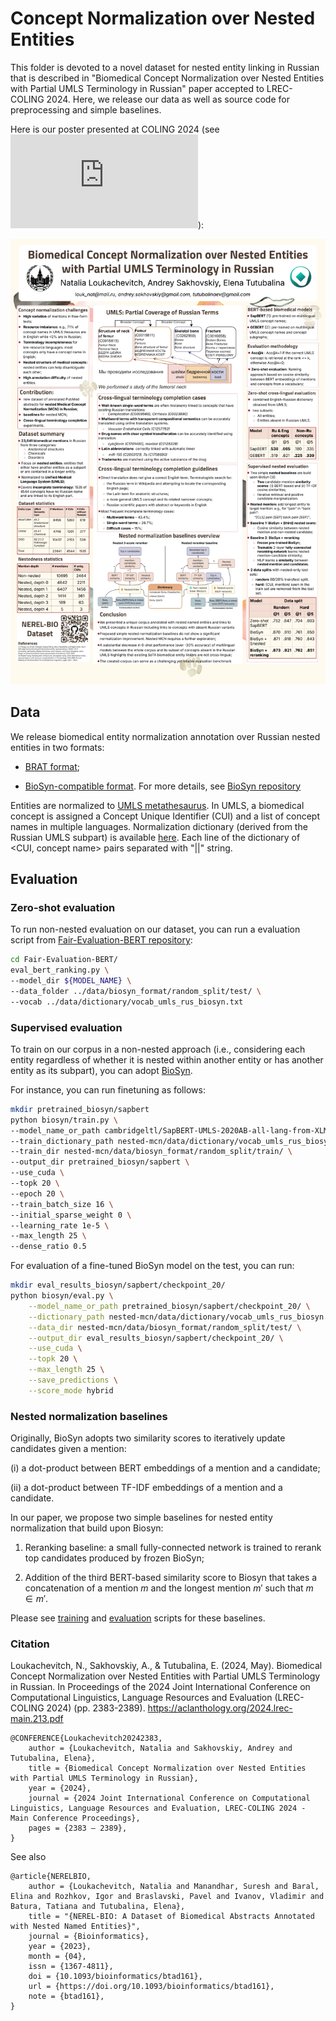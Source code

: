 # Concept Normalization over Nested Entities

This folder is devoted to a novel dataset for nested entity linking in Russian that is described in "Biomedical Concept Normalization over Nested Entities with Partial UMLS Terminology in Russian" paper accepted to LREC-COLING 2024. Here, we release our data as well as source code for preprocessing and simple baselines.

Here is our poster presented at COLING 2024 (see ![paper](https://aclanthology.org/2024.lrec-main.213.pdf)):
<p align="center">
<img src="https://github.com/nerel-ds/NEREL-BIO/blob/master/nested-mcn/COLING_NEREL_BIO_POSTER.png" width="800">
</p>


## Data

We release biomedical entity normalization annotation over Russian nested entities in two formats:

* [BRAT format](https://github.com/nerel-ds/NEREL-BIO/tree/master/nested-mcn/data/brat);

* [BioSyn-compatible format](https://github.com/nerel-ds/NEREL-BIO/tree/master/nested-mcn/data/biosyn_format). For more details, see [BioSyn repository](https://github.com/dmis-lab/BioSyn)


Entities are normalized to [UMLS metathesaurus](https://www.nlm.nih.gov/research/umls/knowledge_sources/metathesaurus/index.html). In UMLS, a  biomedical concept is assigned a Concept Unique Identifier (CUI) and a list of concept names in multiple languages.
Normalization dictionary (derived from the Russian UMLS subpart) is available [here](https://github.com/nerel-ds/NEREL-BIO/blob/master/nested-mcn/data/dictionary/vocab_umls_rus_biosyn.txt). Each line of the dictionary of <CUI, concept name> pairs separated with "||" string.

## Evaluation

### Zero-shot evaluation

To run non-nested evaluation on our dataset, you can run a evaluation script from [Fair-Evaluation-BERT repository](https://github.com/alexeyev/Fair-Evaluation-BERT.git):

```bash
cd Fair-Evaluation-BERT/
eval_bert_ranking.py \
--model_dir ${MODEL_NAME} \
--data_folder ../data/biosyn_format/random_split/test/ \
--vocab ../data/dictionary/vocab_umls_rus_biosyn.txt

```

### Supervised evaluation

To train on our corpus in a non-nested approach (i.e., considering each entity regardless of whether it is nested within another entity or has another entity as its subpart), you can adopt [BioSyn](https://github.com/dmis-lab/BioSyn).

For instance, you can run finetuning as follows:
```bash
mkdir pretrained_biosyn/sapbert
python biosyn/train.py \
--model_name_or_path cambridgeltl/SapBERT-UMLS-2020AB-all-lang-from-XLMR \
--train_dictionary_path nested-mcn/data/dictionary/vocab_umls_rus_biosyn.txt \
--train_dir nested-mcn/data/biosyn_format/random_split/train/ \
--output_dir pretrained_biosyn/sapbert \
--use_cuda \
--topk 20 \
--epoch 20 \
--train_batch_size 16 \
--initial_sparse_weight 0 \
--learning_rate 1e-5 \
--max_length 25 \
--dense_ratio 0.5
```
For evaluation of a fine-tuned BioSyn model on the test, you can run:

```bash
mkdir eval_results_biosyn/sapbert/checkpoint_20/
python biosyn/eval.py \
    --model_name_or_path pretrained_biosyn/sapbert/checkpoint_20/ \
    --dictionary_path nested-mcn/data/dictionary/vocab_umls_rus_biosyn.txt \
    --data_dir nested-mcn/data/biosyn_format/random_split/test/ \
    --output_dir eval_results_biosyn/sapbert/checkpoint_20/ \
    --use_cuda \
    --topk 20 \
    --max_length 25 \
    --save_predictions \
    --score_mode hybrid
```

### Nested normalization baselines

Originally, BioSyn adopts two similarity scores to iteratively update candidates given a mention:

(i) a dot-product between BERT embeddings of a mention and a candidate;

(ii) a dot-product between TF-IDF embeddings of a mention and a candidate.

In our paper, we propose two simple baselines for nested entity normalization that build upon Biosyn:

1. Reranking baseline: a small fully-connected network is trained to rerank top candidates produced by frozen BioSyn;

2. Addition of the third BERT-based similarity score to Biosyn that takes a concatenation of a mention $m$ and the longest mention $m'$ such that $m \in m'$.

Please see [training](https://github.com/nerel-ds/NEREL-BIO/tree/master/nested-mcn/sh/train) and [evaluation](https://github.com/nerel-ds/NEREL-BIO/tree/master/nested-mcn/sh/eval) scripts for these baselines.

### Citation
Loukachevitch, N., Sakhovskiy, A., & Tutubalina, E. (2024, May). Biomedical Concept Normalization over Nested Entities with Partial UMLS Terminology in Russian. In Proceedings of the 2024 Joint International Conference on Computational Linguistics, Language Resources and Evaluation (LREC-COLING 2024) (pp. 2383-2389).
https://aclanthology.org/2024.lrec-main.213.pdf

```
@CONFERENCE{Loukachevitch20242383,
	author = {Loukachevitch, Natalia and Sakhovskiy, Andrey and Tutubalina, Elena},
	title = {Biomedical Concept Normalization over Nested Entities with Partial UMLS Terminology in Russian},
	year = {2024},
	journal = {2024 Joint International Conference on Computational Linguistics, Language Resources and Evaluation, LREC-COLING 2024 - Main Conference Proceedings},
	pages = {2383 – 2389},
}
```
See also
```
@article{NERELBIO,
    author = {Loukachevitch, Natalia and Manandhar, Suresh and Baral, Elina and Rozhkov, Igor and Braslavski, Pavel and Ivanov, Vladimir and Batura, Tatiana and Tutubalina, Elena},
    title = "{NEREL-BIO: A Dataset of Biomedical Abstracts Annotated with Nested Named Entities}",
    journal = {Bioinformatics},
    year = {2023},
    month = {04},
    issn = {1367-4811},
    doi = {10.1093/bioinformatics/btad161},
    url = {https://doi.org/10.1093/bioinformatics/btad161},
    note = {btad161},
}
```
